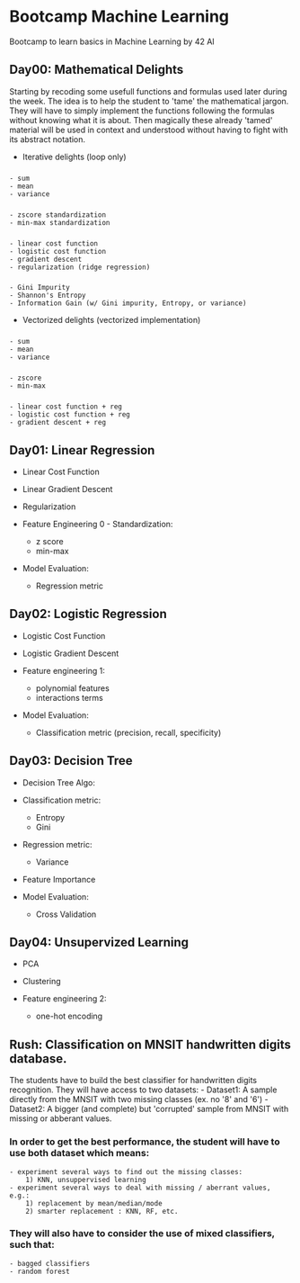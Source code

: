 # Bootcamp Machine Learning
Bootcamp to learn basics in Machine Learning by 42 AI

## Day00: Mathematical Delights
Starting by recoding some usefull functions and formulas used later during the week. 
The idea is to help the student to 'tame' the mathematical jargon. 
They will have to simply implement the functions following the formulas without knowing what it is about. 
Then magically these already 'tamed' material will be used in context and understood without having to fight with its abstract notation.

* Iterative delights (loop only)
###
	- sum
	- mean
	- variance

###
	- zscore standardization
	- min-max standardization
###
	- linear cost function
	- logistic cost function
	- gradient descent
	- regularization (ridge regression)
###
	- Gini Impurity
	- Shannon's Entropy
	- Information Gain (w/ Gini impurity, Entropy, or variance)

* Vectorized delights (vectorized implementation)
 ###
 	- sum
	- mean
	- variance
###
	- zscore
	- min-max
###
	- linear cost function + reg
	- logistic cost function + reg
	- gradient descent + reg

## Day01: Linear Regression
* Linear Cost Function
* Linear Gradient Descent
* Regularization

* Feature Engineering 0 - Standardization:
	- z score
	- min-max

* Model Evaluation:
	- Regression metric


## Day02: Logistic Regression
* Logistic Cost Function
* Logistic Gradient Descent

* Feature engineering 1:
	- polynomial features
	- interactions terms

* Model Evaluation:
	- Classification metric (precision, recall, specificity)


## Day03: Decision Tree
* Decision Tree Algo:
* Classification metric:
	- Entropy
	- Gini
* Regression metric:
	- Variance 

* Feature Importance

* Model Evaluation: 
	- Cross Validation


## Day04: Unsupervized Learning
* PCA
* Clustering 

* Feature engineering 2:
	- one-hot encoding


## Rush: Classification on MNSIT handwritten digits database.
The students have to build the best classifier for handwritten digits recognition. They will have access to two datasets:
	- Dataset1: A sample directly from the MNSIT with two missing classes (ex. no '8' and '6')
	- Dataset2: A bigger (and complete) but 'corrupted' sample from MNSIT with missing or abberant values.

### In order to get the best performance, the student will have to use both dataset which means:	
	- experiment several ways to find out the missing classes:
		1) KNN, unsuppervised learning
	- experiment several ways to deal with missing / aberrant values, e.g.: 
		1) replacement by mean/median/mode
		2) smarter replacement : KNN, RF, etc.

### They will also have to consider the use of  mixed classifiers, such that:
	- bagged classifiers 
	- random forest

